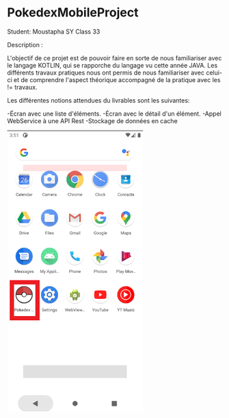 # PokedexMobileProject
Student: Moustapha SY Class 33

Description :

L'objectif de ce projet est de pouvoir faire en sorte de nous familiariser avec le langage KOTLIN, qui se rapporche du langage vu cette année JAVA. Les différents travaux pratiques nous ont permis de nous familiariser avec celui-ci et de comprendre l'aspect théorique accompagné de la pratique avec les != travaux.

Les différentes notions attendues du livrables sont les suivantes:

-Écran avec une liste d'éléments.
-Écran avec le détail d'un élément.
-Appel WebService à une API Rest
-Stockage de données en cache 

![](pictures/logo_menu.png)
